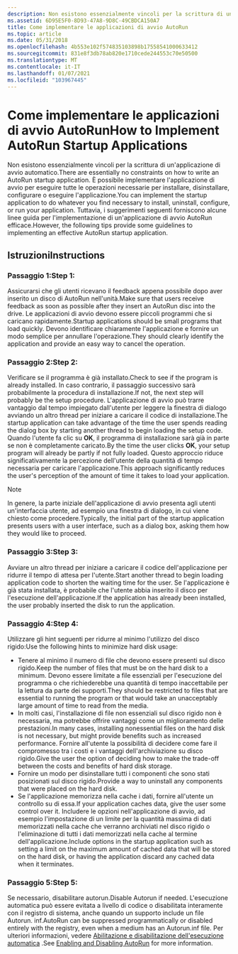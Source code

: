 ```yaml
---
description: Non esistono essenzialmente vincoli per la scrittura di un'applicazione di avvio automatico.
ms.assetid: 6D95E5F0-8D93-47A8-9D8C-49CBDCA150A7
title: Come implementare le applicazioni di avvio AutoRun
ms.topic: article
ms.date: 05/31/2018
ms.openlocfilehash: 4b553e102f574835103898b17558541000633412
ms.sourcegitcommit: 831e8f3db78ab820e1710cede244553c70e50500
ms.translationtype: MT
ms.contentlocale: it-IT
ms.lasthandoff: 01/07/2021
ms.locfileid: "103967445"
---
```

# <a name="how-to-implement-autorun-startup-applications"></a><span data-ttu-id="7e825-103">Come implementare le applicazioni di avvio AutoRun</span><span class="sxs-lookup"><span data-stu-id="7e825-103">How to Implement AutoRun Startup Applications</span></span>

<span data-ttu-id="7e825-104">Non esistono essenzialmente vincoli per la scrittura di un'applicazione di avvio automatico.</span><span class="sxs-lookup"><span data-stu-id="7e825-104">There are essentially no constraints on how to write an AutoRun startup application.</span></span> <span data-ttu-id="7e825-105">È possibile implementare l'applicazione di avvio per eseguire tutte le operazioni necessarie per installare, disinstallare, configurare o eseguire l'applicazione.</span><span class="sxs-lookup"><span data-stu-id="7e825-105">You can implement the startup application to do whatever you find necessary to install, uninstall, configure, or run your application.</span></span> <span data-ttu-id="7e825-106">Tuttavia, i suggerimenti seguenti forniscono alcune linee guida per l'implementazione di un'applicazione di avvio AutoRun efficace.</span><span class="sxs-lookup"><span data-stu-id="7e825-106">However, the following tips provide some guidelines to implementing an effective AutoRun startup application.</span></span>

## <a name="instructions"></a><span data-ttu-id="7e825-107">Istruzioni</span><span class="sxs-lookup"><span data-stu-id="7e825-107">Instructions</span></span>

### <a name="step-1"></a><span data-ttu-id="7e825-108">Passaggio 1:</span><span class="sxs-lookup"><span data-stu-id="7e825-108">Step 1:</span></span>

<span data-ttu-id="7e825-109">Assicurarsi che gli utenti ricevano il feedback appena possibile dopo aver inserito un disco di AutoRun nell'unità.</span><span class="sxs-lookup"><span data-stu-id="7e825-109">Make sure that users receive feedback as soon as possible after they insert an AutoRun disc into the drive.</span></span> <span data-ttu-id="7e825-110">Le applicazioni di avvio devono essere piccoli programmi che si caricano rapidamente.</span><span class="sxs-lookup"><span data-stu-id="7e825-110">Startup applications should be small programs that load quickly.</span></span> <span data-ttu-id="7e825-111">Devono identificare chiaramente l'applicazione e fornire un modo semplice per annullare l'operazione.</span><span class="sxs-lookup"><span data-stu-id="7e825-111">They should clearly identify the application and provide an easy way to cancel the operation.</span></span>

### <a name="step-2"></a><span data-ttu-id="7e825-112">Passaggio 2:</span><span class="sxs-lookup"><span data-stu-id="7e825-112">Step 2:</span></span>

<span data-ttu-id="7e825-113">Verificare se il programma è già installato.</span><span class="sxs-lookup"><span data-stu-id="7e825-113">Check to see if the program is already installed.</span></span> <span data-ttu-id="7e825-114">In caso contrario, il passaggio successivo sarà probabilmente la procedura di installazione.</span><span class="sxs-lookup"><span data-stu-id="7e825-114">If not, the next step will probably be the setup procedure.</span></span> <span data-ttu-id="7e825-115">L'applicazione di avvio può trarre vantaggio dal tempo impiegato dall'utente per leggere la finestra di dialogo avviando un altro thread per iniziare a caricare il codice di installazione.</span><span class="sxs-lookup"><span data-stu-id="7e825-115">The startup application can take advantage of the time the user spends reading the dialog box by starting another thread to begin loading the setup code.</span></span> <span data-ttu-id="7e825-116">Quando l'utente fa clic su **OK**, il programma di installazione sarà già in parte se non è completamente caricato.</span><span class="sxs-lookup"><span data-stu-id="7e825-116">By the time the user clicks **OK**, your setup program will already be partly if not fully loaded.</span></span> <span data-ttu-id="7e825-117">Questo approccio riduce significativamente la percezione dell'utente della quantità di tempo necessaria per caricare l'applicazione.</span><span class="sxs-lookup"><span data-stu-id="7e825-117">This approach significantly reduces the user's perception of the amount of time it takes to load your application.</span></span>

> [!Note]  
> <span data-ttu-id="7e825-118">In genere, la parte iniziale dell'applicazione di avvio presenta agli utenti un'interfaccia utente, ad esempio una finestra di dialogo, in cui viene chiesto come procedere.</span><span class="sxs-lookup"><span data-stu-id="7e825-118">Typically, the initial part of the startup application presents users with a user interface, such as a dialog box, asking them how they would like to proceed.</span></span>

 

### <a name="step-3"></a><span data-ttu-id="7e825-119">Passaggio 3:</span><span class="sxs-lookup"><span data-stu-id="7e825-119">Step 3:</span></span>

<span data-ttu-id="7e825-120">Avviare un altro thread per iniziare a caricare il codice dell'applicazione per ridurre il tempo di attesa per l'utente.</span><span class="sxs-lookup"><span data-stu-id="7e825-120">Start another thread to begin loading application code to shorten the waiting time for the user.</span></span> <span data-ttu-id="7e825-121">Se l'applicazione è già stata installata, è probabile che l'utente abbia inserito il disco per l'esecuzione dell'applicazione.</span><span class="sxs-lookup"><span data-stu-id="7e825-121">If the application has already been installed, the user probably inserted the disk to run the application.</span></span>

### <a name="step-4"></a><span data-ttu-id="7e825-122">Passaggio 4:</span><span class="sxs-lookup"><span data-stu-id="7e825-122">Step 4:</span></span>

<span data-ttu-id="7e825-123">Utilizzare gli hint seguenti per ridurre al minimo l'utilizzo del disco rigido:</span><span class="sxs-lookup"><span data-stu-id="7e825-123">Use the following hints to minimize hard disk usage:</span></span>

-   <span data-ttu-id="7e825-124">Tenere al minimo il numero di file che devono essere presenti sul disco rigido.</span><span class="sxs-lookup"><span data-stu-id="7e825-124">Keep the number of files that must be on the hard disk to a minimum.</span></span> <span data-ttu-id="7e825-125">Devono essere limitate a file essenziali per l'esecuzione del programma o che richiederebbe una quantità di tempo inaccettabile per la lettura da parte dei supporti.</span><span class="sxs-lookup"><span data-stu-id="7e825-125">They should be restricted to files that are essential to running the program or that would take an unacceptably large amount of time to read from the media.</span></span>
-   <span data-ttu-id="7e825-126">In molti casi, l'installazione di file non essenziali sul disco rigido non è necessaria, ma potrebbe offrire vantaggi come un miglioramento delle prestazioni.</span><span class="sxs-lookup"><span data-stu-id="7e825-126">In many cases, installing nonessential files on the hard disk is not necessary, but might provide benefits such as increased performance.</span></span> <span data-ttu-id="7e825-127">Fornire all'utente la possibilità di decidere come fare il compromesso tra i costi e i vantaggi dell'archiviazione su disco rigido.</span><span class="sxs-lookup"><span data-stu-id="7e825-127">Give the user the option of deciding how to make the trade-off between the costs and benefits of hard disk storage.</span></span>
-   <span data-ttu-id="7e825-128">Fornire un modo per disinstallare tutti i componenti che sono stati posizionati sul disco rigido.</span><span class="sxs-lookup"><span data-stu-id="7e825-128">Provide a way to uninstall any components that were placed on the hard disk.</span></span>
-   <span data-ttu-id="7e825-129">Se l'applicazione memorizza nella cache i dati, fornire all'utente un controllo su di essa.</span><span class="sxs-lookup"><span data-stu-id="7e825-129">If your application caches data, give the user some control over it.</span></span> <span data-ttu-id="7e825-130">Includere le opzioni nell'applicazione di avvio, ad esempio l'impostazione di un limite per la quantità massima di dati memorizzati nella cache che verranno archiviati nel disco rigido o l'eliminazione di tutti i dati memorizzati nella cache al termine dell'applicazione.</span><span class="sxs-lookup"><span data-stu-id="7e825-130">Include options in the startup application such as setting a limit on the maximum amount of cached data that will be stored on the hard disk, or having the application discard any cached data when it terminates.</span></span>

### <a name="step-5"></a><span data-ttu-id="7e825-131">Passaggio 5:</span><span class="sxs-lookup"><span data-stu-id="7e825-131">Step 5:</span></span>

<span data-ttu-id="7e825-132">Se necessario, disabilitare autorun.</span><span class="sxs-lookup"><span data-stu-id="7e825-132">Disable Autorun if needed.</span></span> <span data-ttu-id="7e825-133">L'esecuzione automatica può essere evitata a livello di codice o disabilitata interamente con il registro di sistema, anche quando un supporto include un file Autorun. inf.</span><span class="sxs-lookup"><span data-stu-id="7e825-133">AutoRun can be suppressed programmatically or disabled entirely with the registry, even when a medium has an Autorun.inf file.</span></span> <span data-ttu-id="7e825-134">Per ulteriori informazioni, vedere [Abilitazione e disabilitazione dell'esecuzione automatica](autoplay-reg.md) .</span><span class="sxs-lookup"><span data-stu-id="7e825-134">See [Enabling and Disabling AutoRun](autoplay-reg.md) for more information.</span></span>

 

 



